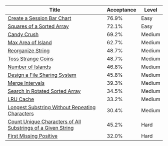 | Title                                                                                                                                                    | Acceptance   | Level   |
|----------------------------------------------------------------------------------------------------------------------------------------------------------|--------------|---------|
| [Create a Session Bar Chart](https://leetcode.com/problems/create-a-session-bar-chart)                                                                   | 76.9%        | Easy    |
| [Squares of a Sorted Array](https://leetcode.com/problems/squares-of-a-sorted-array)                                                                     | 72.1%        | Easy    |
| [Candy Crush](https://leetcode.com/problems/candy-crush)                                                                                                 | 69.2%        | Medium  |
| [Max Area of Island](https://leetcode.com/problems/max-area-of-island)                                                                                   | 62.7%        | Medium  |
| [Reorganize String](https://leetcode.com/problems/reorganize-string)                                                                                     | 48.7%        | Medium  |
| [Toss Strange Coins](https://leetcode.com/problems/toss-strange-coins)                                                                                   | 48.7%        | Medium  |
| [Number of Islands](https://leetcode.com/problems/number-of-islands)                                                                                     | 46.8%        | Medium  |
| [Design a File Sharing System](https://leetcode.com/problems/design-a-file-sharing-system)                                                               | 45.8%        | Medium  |
| [Merge Intervals](https://leetcode.com/problems/merge-intervals)                                                                                         | 39.3%        | Medium  |
| [Search in Rotated Sorted Array](https://leetcode.com/problems/search-in-rotated-sorted-array)                                                           | 34.5%        | Medium  |
| [LRU Cache](https://leetcode.com/problems/lru-cache)                                                                                                     | 33.2%        | Medium  |
| [Longest Substring Without Repeating Characters](https://leetcode.com/problems/longest-substring-without-repeating-characters)                           | 30.4%        | Medium  |
| [Count Unique Characters of All Substrings of a Given String](https://leetcode.com/problems/count-unique-characters-of-all-substrings-of-a-given-string) | 45.2%        | Hard    |
| [First Missing Positive](https://leetcode.com/problems/first-missing-positive)                                                                           | 32.0%        | Hard    |